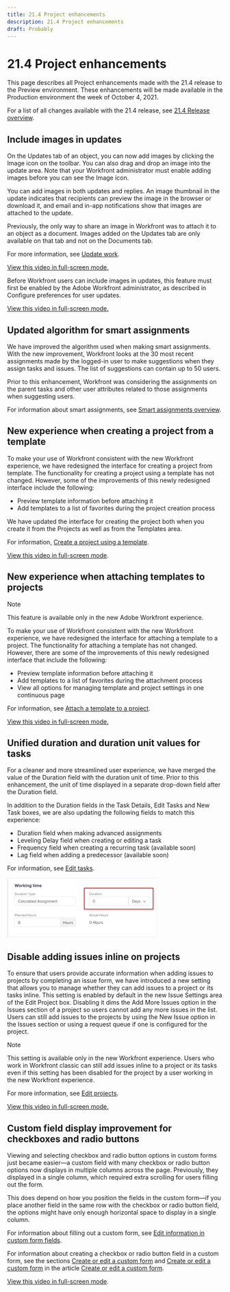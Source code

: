 ```yaml
---
title: 21.4 Project enhancements
description: 21.4 Project enhancements
draft: Probably
---
```

# 21.4 Project enhancements

This page describes all Project enhancements made with the 21.4 release to the Preview environment. These enhancements will be made available in the Production environment the week of October 4, 2021.

For a list of all changes available with the 21.4 release, see [21.4 Release overview](../../../product-announcements/product-releases/21.4-release-activity/21.4-release-overview.md).

## Include images in updates

On the Updates tab of an object, you can now add images by clicking the Image icon on the toolbar. You can also drag and drop an image into the update area. Note that your Workfront administrator must enable adding images before you can see the Image icon.

You can add images in both updates and replies. An image thumbnail in the update indicates that recipients can preview the image in the browser or download it, and email and in-app notifications show that images are attached to the update.

Previously, the only way to share an image in Workfront was to attach it to an object as a document. Images added on the Updates tab are only available on that tab and not on the Documents tab.

For more information, see [Update work](../../../workfront-basics/updating-work-items-and-viewing-updates/update-work.md).

<!--WRITER
<iframe class="vimeo-player_0" src="assets/601084561?" frameborder="0" allowfullscreen="1" width="560px" height="315px"></iframe>
-->

[View this video in full-screen mode.](https://vimeo.com/601084561/921f0410de)

Before Workfront users can include images in updates, this feature must first be enabled by the Adobe Workfront administrator, as described in Configure preferences for user updates.

<!--WRITER
<iframe class="vimeo-player_0" src="assets/601089736?" frameborder="0" allowfullscreen="1" width="560px" height="315px"></iframe>
-->

[View this video in full-screen mode.](https://vimeo.com/601089736/a96fc17e6d)

## Updated algorithm for smart assignments

We have improved the algorithm used when making smart assignments. With the new improvement, Workfront looks at the 30 most recent assignments made by the logged-in user to make suggestions when they assign tasks and issues. The list of suggestions can contain up to 50 users.

Prior to this enhancement, Workfront was considering the assignments on the parent tasks and other user attributes related to those assignments when suggesting users.

For information about smart assignments, see [Smart assignments overview](../../../manage-work/tasks/assign-tasks/smart-assignments.md).

## New experience when creating a project from a template

To make your use of Workfront consistent with the new Workfront experience, we have redesigned the interface for creating a project from template. The functionality for creating a project using a template has not changed. However, some of the improvements of this newly redesigned interface include the following:

* Preview template information before attaching it
* Add templates to a list of favorites during the project creation process

We have updated the interface for creating the project both when you create it from the Projects as well as from the Templates area.

For information, [Create a project using a template](../../../manage-work/projects/create-projects/create-project-from-template.md).

<!--WRITER
<iframe class="vimeo-player_0" src="assets/601071667?" frameborder="0" allowfullscreen="1" width="560px" height="315px"></iframe>
-->

[View this video in full-screen mode](https://vimeo.com/601071667/5bca354ad1).

## New experience when attaching templates to projects

>[!NOTE]
>
>This feature is available only in the new Adobe Workfront experience.

To make your use of Workfront consistent with the new Workfront experience, we have redesigned the interface for attaching a template to a project. The functionality for attaching a template has not changed. However, there are some of the improvements of this newly redesigned interface that include the following:

* Preview template information before attaching it
* Add templates to a list of favorites during the attachment process
* View all options for managing template and project settings in one continuous page

For information, see [Attach a template to a project](../../../manage-work/projects/create-and-manage-templates/attach-template-to-project.md).

<!--WRITER
<iframe class="vimeo-player_0" src="assets/592767793?" frameborder="0" allowfullscreen="1" width="560px" height="315px"></iframe>
-->

[View this video in full-screen mode.](https://vimeo.com/592767793/3f536585d5)

## Unified duration and duration unit values for tasks

For a cleaner and more streamlined user experience, we have merged the value of the Duration field with the duration unit of time. Prior to this enhancement, the unit of time displayed in a separate drop-down field after the Duration field.

In addition to the Duration fields in the Task Details, Edit Tasks and New Task boxes, we are also updating the following fields to match this experience:

* Duration field when making advanced assignments
* Leveling Delay field when creating or editing a task
* Frequency field when creating a recurring task (available soon)
* Lag field when adding a predecessor (available soon)

For information, see [Edit tasks](../../../manage-work/tasks/manage-tasks/edit-tasks.md).

![](assets/duration-combined-field-350x139.png)

## Disable adding issues inline on projects

To ensure that users provide accurate information when adding issues to projects by completing an issue form, we have introduced a new setting that allows you to manage whether they can add issues to a project or its tasks inline. This setting is enabled by default in the new Issue Settings area of the Edit Project box. Disabling it dims the Add More Issues option in the Issues section of a project so users cannot add any more issues in the list. Users can still add issues to the projects by using the New Issue option in the Issues section or using a request queue if one is configured for the project.

>[!NOTE]
>
>This setting is available only in the new Workfront experience. Users who work in Workfront classic can still add issues inline to a project or its tasks even if this setting has been disabled for the project by a user working in the new Workfront experience.

For more information, see [Edit projects](../../../manage-work/projects/manage-projects/edit-projects.md).

<!--WRITER
<iframe class="vimeo-player_0" src="assets/583120723?" frameborder="0" allowfullscreen="1" width="560px" height="315px"></iframe>
-->

[View this video in full-screen mode.](https://vimeo.com/583120723/711fa5b4b4)

## Custom field display improvement for checkboxes and radio buttons

Viewing and selecting checkbox and radio button options in custom forms just became easier—a custom field with many checkbox or radio button options now displays in multiple columns across the page. Previously, they displayed in a single column, which required extra scrolling for users filling out the form.

This does depend on how you position the fields in the custom form—if you place another field in the same row with the checkbox or radio button field, the options might have only enough horizontal space to display in a single column.

For information about filling out a custom form, see [Edit information in custom form fields](../../../workfront-basics/work-with-custom-forms/edit-custom-forms.md).

For information about creating a checkbox or radio button field in a custom form, see the sections [Create or edit a custom form](../../../administration-and-setup/customize-workfront/create-manage-custom-forms/create-or-edit-a-custom-form.md#create) and [Create or edit a custom form](../../../administration-and-setup/customize-workfront/create-manage-custom-forms/create-or-edit-a-custom-form.md#configur) in the article [Create or edit a custom form](../../../administration-and-setup/customize-workfront/create-manage-custom-forms/create-or-edit-a-custom-form.md).

<!--WRITER
<iframe class="vimeo-player_0" src="assets/580326409?" frameborder="0" allowfullscreen="1" width="560px" height="315px"></iframe>
-->

[View this video in full-screen mode](https://vimeo.com/580326409/faccb1e558).
